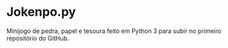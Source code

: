 # Jokenpo.py

Minijogo de pedra, papel e tesoura feito em Python 3 para subir no primeiro repositório do GitHub.

